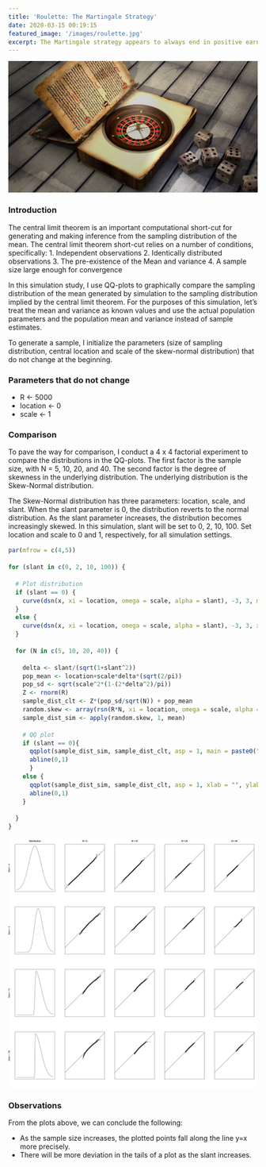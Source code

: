 ```yaml
---
title: 'Roulette: The Martingale Strategy'
date: 2020-03-15 00:19:15
featured_image: '/images/roulette.jpg'
excerpt: The Martingale strategy appears to always end in positive earnings, regardless of how unlucky a string of spins may be but is the strategy actually profitable? 
---
```


![](/images/roulette.jpg)

### Introduction

The central limit theorem is an important computational short-cut for generating and making inference from the sampling distribution of the mean. The central limit theorem short-cut relies on a number of conditions, specifically: 1. Independent observations 2. Identically distributed observations 3. The pre-existence of the Mean and variance 4. A sample size large enough for convergence

In this simulation study, I use QQ-plots to graphically compare the sampling distribution of the mean generated by simulation to the sampling distribution implied by the central limit theorem. For the purposes of this simulation, let’s treat the mean and variance as known values and use the actual population parameters and the population mean and variance instead of sample estimates.

To generate a sample, I initialize the parameters (size of sampling distribution, central location and scale of the skew-normal distribution) that do not change at the beginning. <br>

### Parameters that do not change
- R <- 5000
- location <- 0
- scale <- 1


### Comparison
To pave the way for comparison, I conduct a 4 x 4 factorial experiment to compare the distributions in the QQ-plots. The first factor is the sample size, with N = 5, 10, 20, and 40. The second factor is the degree of skewness in the underlying distribution. The underlying distribution is the Skew-Normal distribution.

The Skew-Normal distribution has three parameters: location, scale, and slant. When the slant parameter is 0, the distribution reverts to the normal distribution. As the slant parameter increases, the distribution becomes increasingly skewed. In this simulation, slant will be set to 0, 2, 10, 100. Set location and scale to 0 and 1, respectively, for all simulation settings.

``` r
par(mfrow = c(4,5))

for (slant in c(0, 2, 10, 100)) {
  
  # Plot distribution
  if (slant == 0) {
    curve(dsn(x, xi = location, omega = scale, alpha = slant), -3, 3, main= "Distribution", xlab = "", ylab = paste0("Slant = ", slant), xaxt = "n", yaxt = "n", cex.main = 1.5, cex.lab = 1.5)
  }
  else {
    curve(dsn(x, xi = location, omega = scale, alpha = slant), -3, 3, xlab = "", ylab = paste0("Slant = ", slant), xaxt = "n", yaxt = "n", cex.lab = 1.5)
  }

  for (N in c(5, 10, 20, 40)) {
    
    delta <- slant/(sqrt(1+slant^2))
    pop_mean <- location+scale*delta*(sqrt(2/pi))
    pop_sd <- sqrt(scale^2*(1-(2*delta^2)/pi))
    Z <- rnorm(R)
    sample_dist_clt <- Z*(pop_sd/sqrt(N)) + pop_mean
    random.skew <- array(rsn(R*N, xi = location, omega = scale, alpha = slant), dim = c(R,N))
    sample_dist_sim <- apply(random.skew, 1, mean)
  
    # QQ plot
    if (slant == 0){
      qqplot(sample_dist_sim, sample_dist_clt, asp = 1, main = paste0("N = ", N), xlab = "", ylab = "", xaxt = "n", yaxt = "n", xlim = c(-1.6,2), ylim = c(-1.6, 2.2), cex.main = 1.5, cex.lab = 1.5)
      abline(0,1)
      }
    else {
      qqplot(sample_dist_sim, sample_dist_clt, asp = 1, xlab = "", ylab = "", xaxt = "n", yaxt = "n", xlim = c(-1.6,2.2), ylim = c(-1.6, 1.6), cex.lab = 1.5)
      abline(0,1)
    }
    
  }
}
```

<div class="gallery" data-columns="1">
	<img src="/images/unnamed-chunk-3-1.png">
</div>

### Observations
From the plots above, we can conclude the following:
- As the sample size increases, the plotted points fall along the line y=x more precisely.
- There will be more deviation in the tails of a plot as the slant increases.

